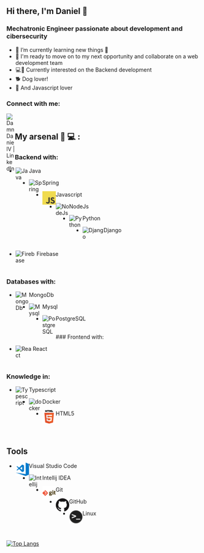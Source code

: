 ## Hi there, I'm Daniel 👋

### Mechatronic Engineer passionate about development and cibersecurity

- 🌱 I’m currently learning new things 🤣
- 👯 I'm ready to move on to my next opportunity and collaborate on a web development team
- 💻🔑 Currently interested on the Backend development
- 🐕 Dog lover!
- :yellow_heart: And Javascript lover

### Connect with me:

[<img align="left" alt="DamnDanielV | LinkedIn" width="22px" src="https://cdn.jsdelivr.net/npm/simple-icons@v3/icons/linkedin.svg" />][linkedin]

[linkedin]: https://www.linkedin.com/in/wdanielvp/
<br />

## My arsenal :wrench: :computer: :

### Backend with:

- Java <img align="left" alt="Java" width="35px" src="https://w7.pngwing.com/pngs/578/816/png-transparent-java-class-file-java-platform-standard-edition-java-development-kit-java-runtime-environment-coffee-jar-text-class-orange-thumbnail.png" />

- Spring <img align="left" alt="Spring" width="35px" src="https://img.icons8.com/color/452/spring-logo.png" />

- Javascript <img align="left" alt="JavaScript" width="35px" src="https://raw.githubusercontent.com/github/explore/80688e429a7d4ef2fca1e82350fe8e3517d3494d/topics/javascript/javascript.png" />

- NodeJs <img align="left" alt="NodeJs" width="35px" src="https://img.icons8.com/color/452/nodejs.png" />

- Python <img align="left" alt="Python" width="35px" src="https://github.com/jalbertsr/logo-badge-images/blob/master/img/rsz_python.png?raw=true" />

- Django <img align="left" alt="Django" width="55px" src="https://img.icons8.com/ios/452/django.png" />
<br />

- Firebase <img align="left" alt="Firebase" width="55px" src="https://cdn4.iconfinder.com/data/icons/google-i-o-2016/512/google_firebase-2-512.png" />

<br />

### Databases with:

- MongoDb <img align="left" alt="MongoDb" width="35px" src="https://img.icons8.com/color/452/mongodb.png" />

- Mysql <img align="left" alt="Mysql" width="35px" src="https://w7.pngwing.com/pngs/747/798/png-transparent-mysql-logo-mysql-database-web-development-computer-software-dolphin-marine-mammal-animals-text-thumbnail.png" />

- PostgreSQL <img align="left" alt="PostgreSQL" width="35px" src="https://cdn.iconscout.com/icon/free/png-512/postgresql-226047.png" />

<br />
### Frontend with:

- React <img align="left" alt="React" width="45px" src="https://upload.wikimedia.org/wikipedia/commons/thumb/a/a7/React-icon.svg/1280px-React-icon.svg.png" />


<br />

### Knowledge in:

- Typescript <img align="left" alt="Typescript" width="35px" src="https://www.manejandodatos.es/wp-content/uploads/2015/03/typescript.png" />

- Docker <img align="left" alt="docker" width="35px" src="https://www.docker.com/sites/default/files/d8/2019-07/Moby-logo.png" />

- HTML5 <img align="left" alt="HTML5" width="35px" src="https://raw.githubusercontent.com/github/explore/80688e429a7d4ef2fca1e82350fe8e3517d3494d/topics/html/html.png" />

<br />
<br />

## Tools

- Visual Studio Code <img align="left" alt="Visual Studio Code" width="35px" src="https://raw.githubusercontent.com/github/explore/80688e429a7d4ef2fca1e82350fe8e3517d3494d/topics/visual-studio-code/visual-studio-code.png" />

- Intellij IDEA <img align="left" alt="Intellij" width="35px" src="https://cdn.iconscout.com/icon/free/png-256/intellij-idea-569199.png" />


- Git <img align="left" alt="Git" width="35px" src="https://raw.githubusercontent.com/github/explore/80688e429a7d4ef2fca1e82350fe8e3517d3494d/topics/git/git.png" />

- GitHub <img align="left" alt="GitHub" width="35px" src="https://raw.githubusercontent.com/github/explore/78df643247d429f6cc873026c0622819ad797942/topics/github/github.png" />

- Linux <img align="left" alt="Terminal" width="35px" src="https://raw.githubusercontent.com/github/explore/80688e429a7d4ef2fca1e82350fe8e3517d3494d/topics/terminal/terminal.png" />


<br />
<br />

[![Top Langs](https://github-readme-stats.vercel.app/api/top-langs/?username=DamnDanielV&hide=c&lang_count=7)](https://github.com/anuraghazra/github-readme-stats)

<br />


<!-- 
[![willianrod's wakatime stats](https://github-readme-stats.vercel.app/api/wakatime?username=DanielVil)](https://github.com/anuraghazra/github-readme-stats)
<br /> -->


